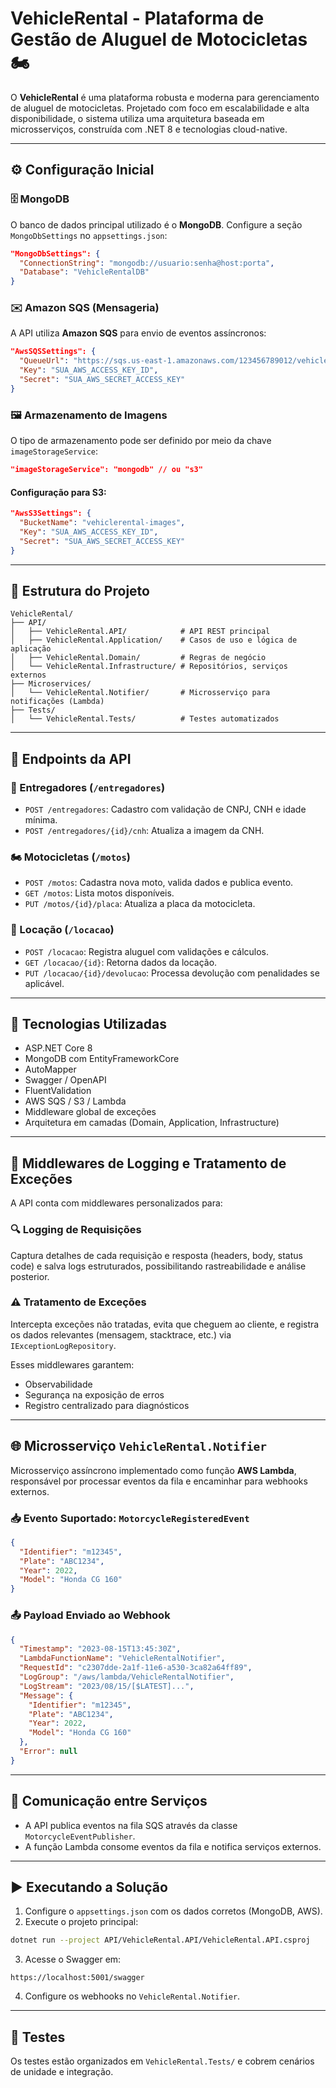 # VehicleRental - Plataforma de Gestão de Aluguel de Motocicletas 🏍️

O **VehicleRental** é uma plataforma robusta e moderna para gerenciamento de aluguel de motocicletas. Projetado com foco em escalabilidade e alta disponibilidade, o sistema utiliza uma arquitetura baseada em microsserviços, construída com .NET 8 e tecnologias cloud-native.

---

## ⚙️ Configuração Inicial

### 🗄️ MongoDB

O banco de dados principal utilizado é o **MongoDB**. Configure a seção `MongoDbSettings` no `appsettings.json`:

```json
"MongoDbSettings": {
  "ConnectionString": "mongodb://usuario:senha@host:porta",
  "Database": "VehicleRentalDB"
}
```

### ✉️ Amazon SQS (Mensageria)

A API utiliza **Amazon SQS** para envio de eventos assíncronos:

```json
"AwsSQSSettings": {
  "QueueUrl": "https://sqs.us-east-1.amazonaws.com/123456789012/vehiclerental-events",
  "Key": "SUA_AWS_ACCESS_KEY_ID",
  "Secret": "SUA_AWS_SECRET_ACCESS_KEY"
}
```

### 🖼️ Armazenamento de Imagens

O tipo de armazenamento pode ser definido por meio da chave `imageStorageService`:

```json
"imageStorageService": "mongodb" // ou "s3"
```

#### Configuração para S3:

```json
"AwsS3Settings": {
  "BucketName": "vehiclerental-images",
  "Key": "SUA_AWS_ACCESS_KEY_ID",
  "Secret": "SUA_AWS_SECRET_ACCESS_KEY"
}
```

---

## 🧱 Estrutura do Projeto

```plaintext
VehicleRental/
├── API/
│   ├── VehicleRental.API/            # API REST principal
│   ├── VehicleRental.Application/    # Casos de uso e lógica de aplicação
│   ├── VehicleRental.Domain/         # Regras de negócio
│   └── VehicleRental.Infrastructure/ # Repositórios, serviços externos
├── Microservices/
│   └── VehicleRental.Notifier/       # Microsserviço para notificações (Lambda)
├── Tests/
│   └── VehicleRental.Tests/          # Testes automatizados
```

---

## 🚀 Endpoints da API

### 👤 Entregadores (`/entregadores`)
- `POST /entregadores`: Cadastro com validação de CNPJ, CNH e idade mínima.
- `POST /entregadores/{id}/cnh`: Atualiza a imagem da CNH.

### 🏍️ Motocicletas (`/motos`)
- `POST /motos`: Cadastra nova moto, valida dados e publica evento.
- `GET /motos`: Lista motos disponíveis.
- `PUT /motos/{id}/placa`: Atualiza a placa da motocicleta.

### 🔄 Locação (`/locacao`)
- `POST /locacao`: Registra aluguel com validações e cálculos.
- `GET /locacao/{id}`: Retorna dados da locação.
- `PUT /locacao/{id}/devolucao`: Processa devolução com penalidades se aplicável.

---

## 🧰 Tecnologias Utilizadas

- ASP.NET Core 8
- MongoDB com EntityFrameworkCore
- AutoMapper
- Swagger / OpenAPI
- FluentValidation
- AWS SQS / S3 / Lambda
- Middleware global de exceções
- Arquitetura em camadas (Domain, Application, Infrastructure)

---

## 🧩 Middlewares de Logging e Tratamento de Exceções

A API conta com middlewares personalizados para:

### 🔍 Logging de Requisições

Captura detalhes de cada requisição e resposta (headers, body, status code) e salva logs estruturados, possibilitando rastreabilidade e análise posterior.

### ⚠️ Tratamento de Exceções

Intercepta exceções não tratadas, evita que cheguem ao cliente, e registra os dados relevantes (mensagem, stacktrace, etc.) via `IExceptionLogRepository`.

Esses middlewares garantem:
- Observabilidade
- Segurança na exposição de erros
- Registro centralizado para diagnósticos

---

## 🌐 Microsserviço `VehicleRental.Notifier`

Microsserviço assíncrono implementado como função **AWS Lambda**, responsável por processar eventos da fila e encaminhar para webhooks externos.

### 📥 Evento Suportado: `MotorcycleRegisteredEvent`

```json
{
  "Identifier": "m12345",
  "Plate": "ABC1234",
  "Year": 2022,
  "Model": "Honda CG 160"
}
```

### 📤 Payload Enviado ao Webhook

```json
{
  "Timestamp": "2023-08-15T13:45:30Z",
  "LambdaFunctionName": "VehicleRentalNotifier",
  "RequestId": "c2307dde-2a1f-11e6-a530-3ca82a64ff89",
  "LogGroup": "/aws/lambda/VehicleRentalNotifier",
  "LogStream": "2023/08/15/[$LATEST]...",
  "Message": {
    "Identifier": "m12345",
    "Plate": "ABC1234",
    "Year": 2022,
    "Model": "Honda CG 160"
  },
  "Error": null
}
```

---

## 🔁 Comunicação entre Serviços

- A API publica eventos na fila SQS através da classe `MotorcycleEventPublisher`.
- A função Lambda consome eventos da fila e notifica serviços externos.

---

## ▶️ Executando a Solução

1. Configure o `appsettings.json` com os dados corretos (MongoDB, AWS).
2. Execute o projeto principal:

```bash
dotnet run --project API/VehicleRental.API/VehicleRental.API.csproj
```

3. Acesse o Swagger em:

```
https://localhost:5001/swagger
```

4. Configure os webhooks no `VehicleRental.Notifier`.

---

## 🧪 Testes

Os testes estão organizados em `VehicleRental.Tests/` e cobrem cenários de unidade e integração.


